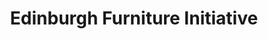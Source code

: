 ---
title: "Edinburgh Furniture Initiative"
url: /edinburgh/edinburgh-furniture-initiative/
shop: Gebrauchtwaren
---